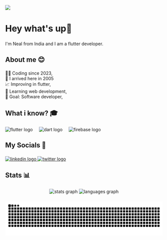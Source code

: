 ![](https://komarev.com/ghpvc/?username=ne-al)


<h1 align="left">Hey what's up👋</h1>

###

<p align="left">I'm Neal from India and I am a flutter developer.</p>

###

<h2 align="left">About me 😊</h2>

###

<p align="left">👨‍💻 Coding since 2023,<br>🎂 I arrived here in 2005<br>📈 Improving in flutter,<br>📖 Learning web development,<br>🎯 Goal: Software developer,</p>

###

<h2 align="left">What i know? 🎓</h2>

###

<div align="left">
  <img src="https://img.shields.io/badge/Flutter-02569B?logo=flutter&logoColor=white&style=for-the-badge" height="40" alt="flutter logo"  />
  <img width="12" />
  <img src="https://img.shields.io/badge/Dart-0175C2?logo=dart&logoColor=white&style=for-the-badge" height="40" alt="dart logo"  />
  <img width="12" />
  <img src="https://img.shields.io/badge/Firebase-FFCA28?logo=firebase&logoColor=black&style=for-the-badge" height="40" alt="firebase logo"  />
</div>

###

<h2 align="left">My Socials 🛜</h2>

###

<div align="left">
  <a href="https://www.linkedin.com/in/rohit-raj-019265219/" target="_blank">
    <img src="https://img.shields.io/static/v1?message=LinkedIn&logo=linkedin&label=&color=0077B5&logoColor=white&labelColor=&style=for-the-badge" height="40" alt="linkedin logo"  />
  </a>
  <a href="https://twitter.com/_ne_al" target="_blank">
    <img src="https://img.shields.io/static/v1?message=Twitter&logo=twitter&label=&color=1DA1F2&logoColor=white&labelColor=&style=for-the-badge" height="40" alt="twitter logo"  />
  </a>
</div>

###

<h2 align="left">Stats 📊</h2>

###

<div align="center">
  <img src="https://github-readme-stats.vercel.app/api?username=ne-al&hide_title=true&hide_rank=true&show_icons=true&include_all_commits=true&count_private=true&disable_animations=false&theme=monokai&locale=en&hide_border=false&order=1" height="150" alt="stats graph"  />
  <img src="https://github-readme-stats.vercel.app/api/top-langs?username=ne-al&locale=en&hide_title=true&layout=compact&card_width=320&langs_count=5&theme=monokai&hide_border=false&order=2" height="150" alt="languages graph"  />
</div>

###

<img src="https://raw.githubusercontent.com/ne-al/ne-al/output/snake.svg" alt="Snake animation" />

###

